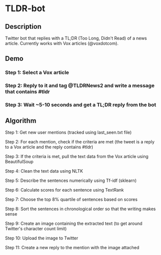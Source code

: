 # TLDR-bot

## Description
Twitter bot that replies with a TL;DR (Too Long, Didn't Read) of a news article. Currently works with Vox articles (@voxdotcom). 

## Demo
### Step 1: Select a Vox article

### Step 2: Reply to it and tag @TLDRNews2 and write a message that contains #tldr

### Step 3: Wait ~5-10 seconds and get a TL;DR reply from the bot

## Algorithm
Step 1: Get new user mentions (tracked using last_seen.txt file)

Step 2: For each mention, check if the criteria are met (the tweet is a reply to a Vox article and the reply contains #tldr)

Step 3: If the criteria is met, pull the text data from the Vox article using BeautifulSoup

Step 4: Clean the text data using NLTK

Step 5: Describe the sentences numerically using Tf-idf (sklearn)

Step 6: Calculate scores for each sentence using TextRank

Step 7: Choose the top 8% quartile of sentences based on scores

Step 8: Sort the sentences in chronological order so that the writing makes sense

Step 9: Create an image containing the extracted text (to get around Twitter's character count limit)

Step 10: Upload the image to Twitter

Step 11: Create a new reply to the mention with the image attached
